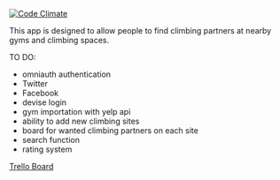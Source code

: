 [![Code Climate](https://codeclimate.com/github/hzab/climbing/badges/gpa.svg)](https://codeclimate.com/github/hzab/climbing)


This app is designed to allow people to find climbing partners at nearby gyms and climbing spaces.


TO DO:

* omniauth authentication
 * Twitter
 * Facebook
 * devise login
* gym importation with yelp api
* ability to add new climbing sites
* board for wanted climbing partners on each site
* search function
* rating system

[Trello Board](https://trello.com/b/MQD1DWA1/climbing-sites)

